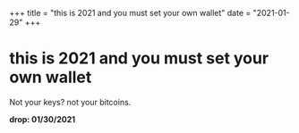 +++
title = "this is 2021 and you must set your own wallet"
date = "2021-01-29"
+++



# this is 2021 and you must set your own wallet

Not your keys? not your bitcoins.

**drop: 01/30/2021**